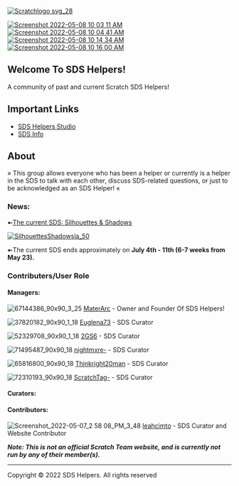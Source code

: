 [![Scratchlogo svg_28](https://user-images.githubusercontent.com/105017592/167304570-fc95ce77-370a-4cb7-836d-cca53dbeca7d.png)](https://scratch.mit.edu/studios/31464146)





[![Screenshot 2022-05-08 10 03 11 AM](https://user-images.githubusercontent.com/105017592/167299934-b82c6c64-27b7-4a85-a2df-f0e92de6b7a0.png)](https://github.com/MaterArc)[![Screenshot 2022-05-08 10 04 41 AM](https://user-images.githubusercontent.com/105017592/167300356-3b51f58b-5cb9-4cbf-8d29-3d825c827d70.png)](https://github.com/MaterArc/sdshelpers.github.io/subscription) [![Screenshot 2022-05-08 10 14 34 AM](https://user-images.githubusercontent.com/105017592/167300393-455517e9-d8ca-4cca-94a7-0879628d3430.png)](https://github.com/MaterArc/sdshelpers.github.io) [![Screenshot 2022-05-08 10 16 00 AM](https://user-images.githubusercontent.com/105017592/167300452-b002d811-1e9f-44ca-b753-496caca4d8cf.png)](https://github.com/MaterArc/sdshelpers.github.io/issues)







## Welcome To SDS Helpers! 

A community of past and current Scratch SDS Helpers! 

## Important Links
- [SDS Helpers Studio](https://scratch.mit.edu/studios/31464146/)
- [SDS Info](https://en.scratch-wiki.info/wiki/Scratch_Design_Studio)
 
## About
» This group allows everyone who has been a helper or currently is a helper in the SDS to talk with each other, discuss SDS-related questions, or just to be acknowledged as an SDS Helper! «

### News:


➼[The current SDS: Silhouettes & Shadows](https://scratch.mit.edu/studios/31659696)

[![SilhouettesShadowsla_50](https://user-images.githubusercontent.com/105017592/169904432-cd6ad4c5-6cb7-4ae7-a013-e397c9fde1cc.png)](https://scratch.mit.edu/studios/31659696)




➼The current SDS ends approximately on **July 4th - 11th (6-7 weeks from May 23).**


### Contributers/User Role

#### Managers:
![67144386_90x90_3_25](https://user-images.githubusercontent.com/105017592/167263100-f1f1616e-ae8e-4cfc-9305-c20c138960f0.png)
[MaterArc](https://scratch.mit.edu/users/MaterArc/) - Owner and Founder Of SDS Helpers!

![37820182_90x90_1_18](https://user-images.githubusercontent.com/105017592/167263193-a21a6309-cdfc-4d9b-9250-be0c50fbf6c2.jpeg)
[Euglena73](https://scratch.mit.edu/users/Euglena73/) - SDS Curator

![52329708_90x90_1_18](https://user-images.githubusercontent.com/105017592/167263305-dc80f88e-70a3-4f54-a745-e707179fd1a1.jpeg)
[2GS6](https://scratch.mit.edu/users/2GS6/) - SDS Curator

![71495487_90x90_18](https://user-images.githubusercontent.com/105017592/167267906-7b74e986-a716-45b8-9f77-534298f5c250.jpeg)
[nightmxre-](https://scratch.mit.edu/users/nightmxre-) - SDS Curator

![65816800_90x90_18](https://user-images.githubusercontent.com/105017592/167267969-a43ebb12-c970-416d-ad42-79d2a2062932.gif)
[Thinkright20man](https://scratch.mit.edu/users/Thinkright20man/) - SDS Curator

![72310193_90x90_18](https://user-images.githubusercontent.com/105017592/167268036-fe2ab9dc-2c9d-427e-9ae3-629d3c407334.png)
[ScratchTag-](https://scratch.mit.edu/users/ScratchTag-/)  - SDS Curator

####  Curators:



#### Contributors:

![Screenshot_2022-05-07_2 58 08_PM_3_48](https://user-images.githubusercontent.com/105017592/167268269-83ba2365-8beb-4c50-936a-947de93dde97.png)
[leahcimto](https://scratch.mit.edu/users/leahcimto/) - SDS Curator and Website Contributor


***Note: This is not an official Scratch Team website, and is currently not run by any of their member(s).***

-------------------------------------------------
Copyright © 2022 SDS Helpers. All rights reserved

